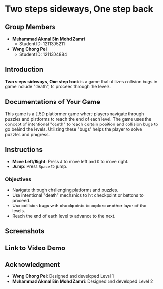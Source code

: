 # Two steps sideways, One step back

## Group Members
- **Muhammad Akmal Bin Mohd Zamri**
  - Student ID: 1211305211
- **Wong Chong Pei**
  - Student ID: 1211304884

## Introduction
**Two steps sideways, One step back** is a game that utilizes collision bugs in game include "death", to proceed through the levels.

## Documentations of Your Game
This game is a 2.5D platformer game where players navigate through puzzles and platforms to reach the end of each level. The game uses the concept of intentional "death" to reach certain position and collision bugs to go behind the levels. Utilizing these "bugs" helps the player to solve puzzles and progress.

## Instructions
- **Move Left/Right**: Press `A` to move left and `D` to move right.
- **Jump**: Press `Space` to jump.

### Objectives
- Navigate through challenging platforms and puzzles.
- Use intentional "death" mechanics to hit checkpoint or buttons to proceed.
- Use collision bugs with checkpoints to explore another layer of the levels.
- Reach the end of each level to advance to the next.

## Screenshots

## Link to Video Demo

## Acknowledgment
- **Wong Chong Pei**: Designed and developed Level 1
- **Muhammad Akmal Bin Mohd Zamri**: Designed and developed Level 2
